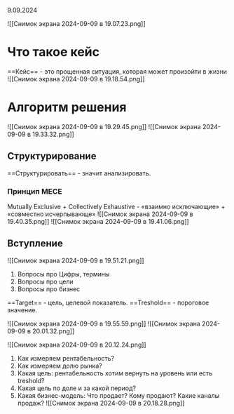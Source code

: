 9.09.2024

![[Снимок экрана 2024-09-09 в 19.07.23.png]]
# Что такое кейс
==Кейс== - это прощенная ситуация, которая может произойти в жизни
![[Снимок экрана 2024-09-09 в 19.18.54.png]]
# Алгоритм решения
![[Снимок экрана 2024-09-09 в 19.29.45.png]]
![[Снимок экрана 2024-09-09 в 19.33.32.png]]
## Структурирование
==Структурировать== - значит анализировать.

### Принцип MECE
Mutually Exclusive + Collectively Exhaustive - «взаимно исключающие» + «совместно исчерпывающе»
![[Снимок экрана 2024-09-09 в 19.40.35.png]]
![[Снимок экрана 2024-09-09 в 19.41.06.png]]
## Вступление
![[Снимок экрана 2024-09-09 в 19.51.21.png]]
1. Вопросы про Цифры, термины
2. Вопросы про цели
3. Вопросы про бизнес

==Target== - цель, целевой показатель.
==Treshold== - пороговое значение.

![[Снимок экрана 2024-09-09 в 19.55.59.png]]
![[Снимок экрана 2024-09-09 в 20.01.32.png]]

![[Снимок экрана 2024-09-09 в 20.12.24.png]]
1. Как измеряем рентабельность?
2. Как измеряем долю рынка?
3. Какая цель: рентабельность хотим вернуть на уровень или есть treshold?
4. Какая цель по доле и за какой период?
5. Какая бизнес-модель: Что продает? Кому продают? Какие каналы продаж?
![[Снимок экрана 2024-09-09 в 20.18.28.png]]